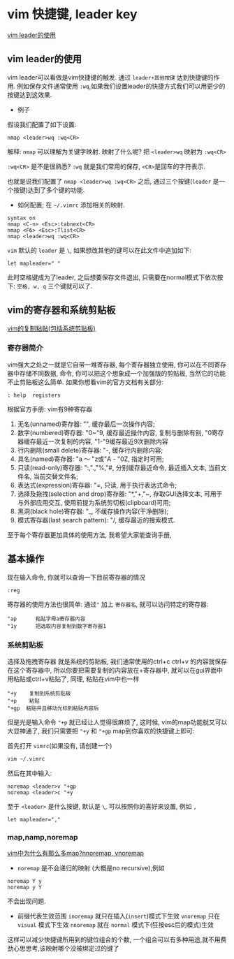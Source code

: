 # vim 快捷键, leader key

[vim leader的使用](https://blog.csdn.net/qq_32949893/article/details/113339607)

## vim leader的使用

vim leader可以看做是vim快捷键的触发.
通过 `leader+其他按键` 达到快捷键的作用.
例如保存文件通常使用 `:wq`,如果我们设置leader的快捷方式我们可以用更少的按键达到这效果.

+ 例子

假设我们配置了如下设置:

```viml
nmap <leader>wq :wq<CR>
```

解释: `nmap` 可以理解为关键字映射.
映射了什么呢?
把 `<leader>wq` 映射为 `:wq<CR>`

`:wq<CR>` 是不是很熟悉?
`:wq` 就是我们常用的保存, `<CR>`是回车的字符表示.

也就是说我们配置了 `nmap <leader>wq :wq<CR>` 之后,
通过三个按键(`leader` 是一个按键)达到了多个键的功能.

+ 如何配置; 在 `~/.vimrc` 添加相关的映射.

```viml
syntax on
nmap <C-n> <Esc>:tabnext<CR>
nmap <F6> <Esc>:Tlist<CR>
nmap <leader>wq :wq<CR>
```

`vim` 默认的 `leader` 是 `\`, 如果想改其他的键可以在此文件中追加如下:

```viml
let mapleader=" "
```

此时空格键成为了leader, 之后想要保存文件退出,
只需要在normal模式下依次按下: `空格, w, q` 三个键就可以了.

## vim的寄存器和系统剪贴板

[vim的复制粘贴(包括系统剪贴板)](https://www.cnblogs.com/jpfss/p/9040561.html)

### 寄存器简介

vim强大之处之一就是它自带一堆寄存器, 每个寄存器独立使用,
你可以在不同寄存器中存储不同数据, 命令,
你可以把这个想象成一个加强版的剪贴板, 当然它的功能不止剪贴板这么简单.
如果你想看vim的官方文档有关部分:

```viml
: help  registers
```

根据官方手册: vim有9种寄存器

1. 无名(unnamed)寄存器: "", 缓存最后一次操作内容;
2. 数字(numbered)寄存器: "0~"9, 缓存最近操作内容, 复制与删除有别,
"0寄存器缓存最近一次复制的内容, "1-"9缓存最近9次删除内容
3. 行内删除(small delete)寄存器: "-, 缓存行内删除内容;
4. 具名(named)寄存器: "a ～ "z或"A - "0Z, 指定时可用;
5. 只读(read-only)寄存器: ":,".,"%,"#,
分别缓存最近命令, 最近插入文本, 当前文件名, 当前交替文件名;
6. 表达式(expression)寄存器: "=, 只读, 用于执行表达式命令;
7. 选择及拖拽(selection and drop)寄存器: "*,"+,"~, 存取GUI选择文本, 可用于与外部应用交互, 使用前提为系统剪切板(clipboard)可用;
8. 黑洞(black hole)寄存器: "_, 不缓存操作内容(干净删除);
9. 模式寄存器(last search pattern): "/, 缓存最近的搜索模式.

至于每个寄存器更加具体的使用方法, 我希望大家能查询手册,

## 基本操作

现在输入命令, 你就可以查询一下目前寄存器的情况

```viml
:reg
```

寄存器的使用方法也很简单: 通过`"` 加上 `寄存器名`, 就可以访问特定的寄存器:

```viml
"ap      粘贴字母a寄存器内容
"1y      把选取内容复制到数字寄存器1
```

### 系统剪贴板

选择及拖拽寄存器 就是系统的剪贴板,
我们通常使用的ctrl+c  ctrl+v 的内容就保存在这个寄存器中,
所以你要把需要复制的内容放在+寄存器中, 就可以在gui界面中用粘贴或ctrl+v粘贴了,
同理, 粘贴在vim中也一样

```viml
"+y    复制到系统剪贴板
"+p    粘贴
"+gp  粘贴并且移动光标到粘贴内容后
```

但是光是输入命令 `"+p` 就已经让人觉得很麻烦了,
这时候, vim的map功能就又可以大显神通了,
我们只需要把 `"+y` 和 `"+gp` map到你喜欢的快捷键上即可:

首先打开 `vimrc`(如果没有, 请创建一个)

```bash
vim ~/.vimrc
```

然后在其中输入:

```viml
noremap <leader>v "+gp
noremap <leader>c "+y
```

至于 `<leader>` 是什么按键, 默认是 `\`,
可以按照你的喜好来设置, 例如 `,`

```viml
let mapleader=","
```

### map,namp,noremap

[vim中为什么有那么多map?nnoremap, vnoremap](https://www.zhihu.com/question/20741941)

+ `noremap` 是不会递归的映射 (大概是no recursive),例如

```viml
noremap Y y
noremap y Y
```

不会出现问题.

+ 前缀代表生效范围
`inoremap` 就只在插入(`insert`)模式下生效
`vnoremap` 只在 `visual` 模式下生效
`nnoremap` 就在 `normal` 模式下(狂按esc后的模式)生效

这样可以减少快捷键所用到的键位组合的个数,
一个组合可以有多种用途,就不用费劲心思思考,该映射哪个没被绑定过的键了
